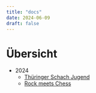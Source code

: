 ```yaml
---
title: "docs"
date: 2024-06-09
draft: false
---
```


# Übersicht

- 2024
    - [Thüringer Schach Jugend](https://google.de)
    - [Rock meets Chess](https://google.de)